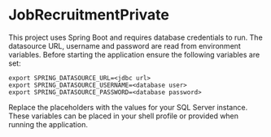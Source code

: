 # JobRecruitmentPrivate

This project uses Spring Boot and requires database credentials to run. The datasource URL, username and password are read from environment variables. Before starting the application ensure the following variables are set:

```
export SPRING_DATASOURCE_URL=<jdbc url>
export SPRING_DATASOURCE_USERNAME=<database user>
export SPRING_DATASOURCE_PASSWORD=<database password>
```

Replace the placeholders with the values for your SQL Server instance. These variables can be placed in your shell profile or provided when running the application.

